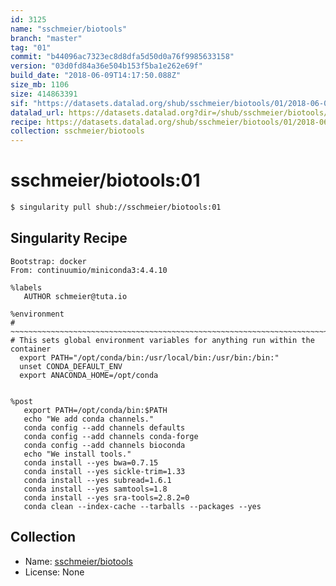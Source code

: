 ```yaml
---
id: 3125
name: "sschmeier/biotools"
branch: "master"
tag: "01"
commit: "b44096ac7323ec8d8dfa5d50d0a76f9985633158"
version: "03d0fd84a36e504b153f5ba1e262e69f"
build_date: "2018-06-09T14:17:50.088Z"
size_mb: 1106
size: 414863391
sif: "https://datasets.datalad.org/shub/sschmeier/biotools/01/2018-06-09-b44096ac-03d0fd84/03d0fd84a36e504b153f5ba1e262e69f.simg"
datalad_url: https://datasets.datalad.org?dir=/shub/sschmeier/biotools/01/2018-06-09-b44096ac-03d0fd84/
recipe: https://datasets.datalad.org/shub/sschmeier/biotools/01/2018-06-09-b44096ac-03d0fd84/Singularity
collection: sschmeier/biotools
---
```


# sschmeier/biotools:01

```bash
$ singularity pull shub://sschmeier/biotools:01
```

## Singularity Recipe

```singularity
Bootstrap: docker
From: continuumio/miniconda3:4.4.10

%labels
   AUTHOR schmeier@tuta.io

%environment
# ~~~~~~~~~~~~~~~~~~~~~~~~~~~~~~~~~~~~~~~~~~~~~~~~~~~~~~~~~~~~~~~~~~~~~~~~~~~~~
# This sets global environment variables for anything run within the container
  export PATH="/opt/conda/bin:/usr/local/bin:/usr/bin:/bin:"
  unset CONDA_DEFAULT_ENV
  export ANACONDA_HOME=/opt/conda


%post
   export PATH=/opt/conda/bin:$PATH
   echo "We add conda channels."
   conda config --add channels defaults
   conda config --add channels conda-forge
   conda config --add channels bioconda
   echo "We install tools."
   conda install --yes bwa=0.7.15
   conda install --yes sickle-trim=1.33
   conda install --yes subread=1.6.1
   conda install --yes samtools=1.8
   conda install --yes sra-tools=2.8.2=0
   conda clean --index-cache --tarballs --packages --yes
```

## Collection

 - Name: [sschmeier/biotools](https://github.com/sschmeier/biotools)
 - License: None

